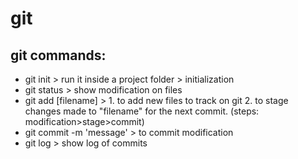 # git
## git commands:
* git init > run it inside a project folder > initialization
* git status > show modification on files
* git add [filename] > 1. to add new files to track on git 2. to stage changes made to "filename" for the next commit. (steps: modification>stage>commit)
* git commit -m 'message' > to commit modification
* git log > show log of commits
